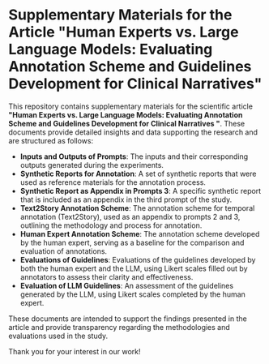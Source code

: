 # Supplementary Materials for the Article "Human Experts vs. Large Language Models: Evaluating Annotation Scheme and Guidelines Development for Clinical Narratives"

This repository contains supplementary materials for the scientific article **"Human Experts vs. Large Language Models: Evaluating Annotation Scheme and Guidelines Development for Clinical Narratives "**. These documents provide detailed insights and data supporting the research and are structured as follows:

- **Inputs and Outputs of Prompts**: The inputs and their corresponding outputs generated during the experiments.
- **Synthetic Reports for Annotation**: A set of synthetic reports that were used as reference materials for the annotation process.
- **Synthetic Report as Appendix in Prompts 3**: A specific synthetic report that is included as an appendix in the third prompt of the study.
- **Text2Story Annotation Scheme**: The annotation scheme for temporal annotation (Text2Story), used as an appendix to prompts 2 and 3, outlining the methodology and process for annotation.
- **Human Expert Annotation Scheme**: The annotation scheme developed by the human expert, serving as a baseline for the comparison and evaluation of annotations.
- **Evaluations of Guidelines**: Evaluations of the guidelines developed by both the human expert and the LLM, using Likert scales filled out by annotators to assess their clarity and effectiveness.
- **Evaluation of LLM Guidelines**: An assessment of the guidelines generated by the LLM, using Likert scales completed by the human expert.

These documents are intended to support the findings presented in the article and provide transparency regarding the methodologies and evaluations used in the study.


Thank you for your interest in our work!
